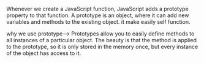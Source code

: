 

Whenever we create a JavaScript function, JavaScript adds a prototype property to that function. A prototype is an object, 
where it can add new variables and methods to the existing object.
it make easily self function.

why we use prototype--> Prototypes allow you to easily define methods to all instances of a particular object.
 The beauty is that the method is applied to the prototype, so it is only stored in the memory once, but every instance of the object has access to it.


